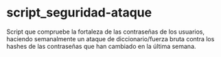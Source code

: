 # script_seguridad-ataque

 Script que compruebe la fortaleza de las contraseñas de los usuarios, haciendo semanalmente un ataque de diccionario/fuerza bruta contra los hashes de las contraseñas que han cambiado en la última semana.
 
